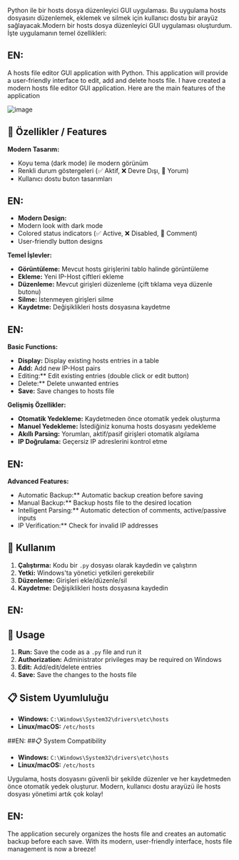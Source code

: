 Python ile  bir hosts dosya düzenleyici GUI uygulaması. Bu uygulama hosts dosyasını düzenlemek, eklemek ve silmek için kullanıcı dostu bir arayüz sağlayacak.Modern bir hosts dosya düzenleyici GUI uygulaması oluşturdum. İşte uygulamanın temel özellikleri:

## EN:
A hosts file editor GUI application with Python. This application will provide a user-friendly interface to edit, add and delete hosts file. I have created a modern hosts file editor GUI application. Here are the main features of the application

![image](https://github.com/user-attachments/assets/9da2b8f9-2603-451e-a82f-e9c3696b662f)

## 🌟 Özellikler / Features

**Modern Tasarım:**
- Koyu tema (dark mode) ile modern görünüm
- Renkli durum göstergeleri (✅ Aktif, ❌ Devre Dışı, 💬 Yorum)
- Kullanıcı dostu buton tasarımları

## EN:
- **Modern Design:**
- Modern look with dark mode
- Colored status indicators (✅ Active, ❌ Disabled, 💬 Comment)
- User-friendly button designs

**Temel İşlevler:**
- **Görüntüleme:** Mevcut hosts girişlerini tablo halinde görüntüleme
- **Ekleme:** Yeni IP-Host çiftleri ekleme
- **Düzenleme:** Mevcut girişleri düzenleme (çift tıklama veya düzenle butonu)
- **Silme:** İstenmeyen girişleri silme
- **Kaydetme:** Değişiklikleri hosts dosyasına kaydetme

## EN:
**Basic Functions:**
- **Display:** Display existing hosts entries in a table
- **Add:** Add new IP-Host pairs
- Editing:** Edit existing entries (double click or edit button)
- Delete:** Delete unwanted entries
- **Save:** Save changes to hosts file

**Gelişmiş Özellikler:**
- **Otomatik Yedekleme:** Kaydetmeden önce otomatik yedek oluşturma
- **Manuel Yedekleme:** İstediğiniz konuma hosts dosyasını yedekleme
- **Akıllı Parsing:** Yorumları, aktif/pasif girişleri otomatik algılama
- **IP Doğrulama:** Geçersiz IP adreslerini kontrol etme

## EN:
 **Advanced Features:**
- Automatic Backup:** Automatic backup creation before saving
- Manual Backup:** Backup hosts file to the desired location
- Intelligent Parsing:** Automatic detection of comments, active/passive inputs
- IP Verification:** Check for invalid IP addresses

## 🚀 Kullanım

1. **Çalıştırma:** Kodu bir `.py` dosyası olarak kaydedin ve çalıştırın
2. **Yetki:** Windows'ta yönetici yetkileri gerekebilir
3. **Düzenleme:** Girişleri ekle/düzenle/sil
4. **Kaydetme:** Değişiklikleri hosts dosyasına kaydedin

   
## EN:
## 🚀 Usage

1. **Run:** Save the code as a `.py` file and run it
2. **Authorization:** Administrator privileges may be required on Windows
3. **Edit:** Add/edit/delete entries
4. **Save:** Save the changes to the hosts file

## 📋 Sistem Uyumluluğu

- **Windows:** `C:\Windows\System32\drivers\etc\hosts`
- **Linux/macOS:** `/etc/hosts`

##EN:
##📋 System Compatibility

- **Windows:** `C:\Windows\System32\drivers\etc\hosts`
- **Linux/macOS:** `/etc/hosts`

Uygulama, hosts dosyasını güvenli bir şekilde düzenler ve her kaydetmeden önce otomatik yedek oluşturur. Modern, kullanıcı dostu arayüzü ile hosts dosyası yönetimi artık çok kolay!

## EN:
The application securely organizes the hosts file and creates an automatic backup before each save. With its modern, user-friendly interface, hosts file management is now a breeze!
